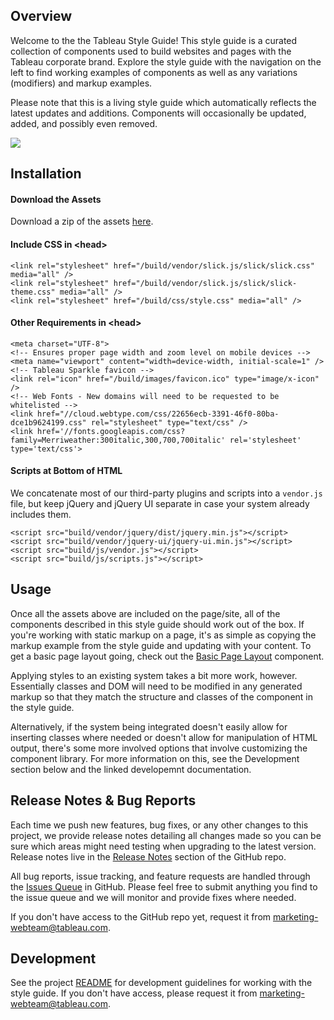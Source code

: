 ## Overview

Welcome to the the Tableau Style Guide! This style guide is a curated collection
of components used to build websites and pages with the Tableau corporate brand.
Explore the style guide with the navigation on the left to find working examples
of components as well as any variations (modifiers) and markup examples. 

Please note that this is a living style guide which automatically reflects
the latest updates and additions. Components will occasionally be updated, 
added, and possibly even removed. 

![](https://media.giphy.com/media/xTiTnHMbep19cuNnoY/giphy.gif)

## Installation

#### Download the Assets

Download a zip of the assets [here](tableau-components.zip).

#### Include CSS in &lt;head&gt;

<div class="kss-markup">
<pre class="prettyprint lang-html"><code>&lt;link rel="stylesheet" href="/build/vendor/slick.js/slick/slick.css" media="all" /&gt;
&lt;link rel="stylesheet" href="/build/vendor/slick.js/slick/slick-theme.css" media="all" /&gt;
&lt;link rel="stylesheet" href="/build/css/style.css" media="all" /&gt;
</code></pre>
</div>

#### Other Requirements in &lt;head&gt;

<div class="kss-markup">
<pre class="prettyprint lang-html"><code>&lt;meta charset="UTF-8"&gt;
&lt;!-- Ensures proper page width and zoom level on mobile devices --&gt;
&lt;meta name="viewport" content="width=device-width, initial-scale=1" /&gt;
&lt;!-- Tableau Sparkle favicon --&gt;
&lt;link rel="icon" href="/build/images/favicon.ico" type="image/x-icon" /&gt;
&lt;!-- Web Fonts - New domains will need to be requested to be whitelisted --&gt;
&lt;link href="//cloud.webtype.com/css/22656ecb-3391-46f0-80ba-dce1b9624199.css" rel="stylesheet" type="text/css" /&gt;
&lt;link href='//fonts.googleapis.com/css?family=Merriweather:300italic,300,700,700italic' rel='stylesheet' type='text/css'&gt;</code></pre>
</div>


#### Scripts at Bottom of HTML

We concatenate most of our third-party plugins and scripts into a `vendor.js` 
file, but keep jQuery and jQuery UI separate in case your system already 
includes them. 

<div class="kss-markup">
<pre class="prettyprint lang-html"><code>&lt;script src="build/vendor/jquery/dist/jquery.min.js"&gt;&lt;/script&gt;
&lt;script src="build/vendor/jquery-ui/jquery-ui.min.js"&gt;&lt;/script&gt;
&lt;script src="build/js/vendor.js"&gt;&lt;/script&gt;
&lt;script src="build/js/scripts.js"&gt;&lt;/script&gt;</code></pre>
</div>

## Usage

Once all the assets above are included on the page/site, all of the components
described in this style guide should work out of the box. If you're working with
static markup on a page, it's as simple as copying the markup example from the 
style guide and updating with your content. To get a basic page layout going, 
check out the [Basic Page Layout](section-layout.html#kssref-layout-basic-page)
component.

Applying styles to an existing system takes a bit more work, however. 
Essentially classes and DOM will need to be modified in any generated markup so 
that they match the structure and classes of the component in the style guide. 

Alternatively, if the system being integrated doesn't easily allow for inserting
classes where needed or doesn't allow for manipulation of HTML output, there's 
some more involved options that involve customizing the component library. For
more information on this, see the Development section below and the linked 
developemnt documentation.

## Release Notes & Bug Reports

Each time we push new features, bug fixes, or any other changes to this project,
we provide release notes detailing all changes made so you can be sure which 
areas might need testing when upgrading to the latest version. Release notes 
live in the [Release Notes](https://github.com/tableau-mkt/components/releases)
section of the GitHub repo.

All bug reports, issue tracking, and feature requests are handled through the 
[Issues Queue](https://github.com/tableau-mkt/components/issues) in GitHub. 
Please feel free to submit anything you find to the issue queue and we will 
monitor and provide fixes where needed.

If you don't have access to the GitHub repo yet, request it from 
[marketing-webteam@tableau.com](mailto:marketing-webteam@tableau.com?subject=COmponent%20Library%20Access).

## Development

See the project [README](https://github.com/tableau-mkt/components#tableau-components)
for development guidelines for working with the style guide. If you don't have 
access, please request it from [marketing-webteam@tableau.com](mailto:marketing-webteam@tableau.com?subject=COmponent%20Library%20Access).
